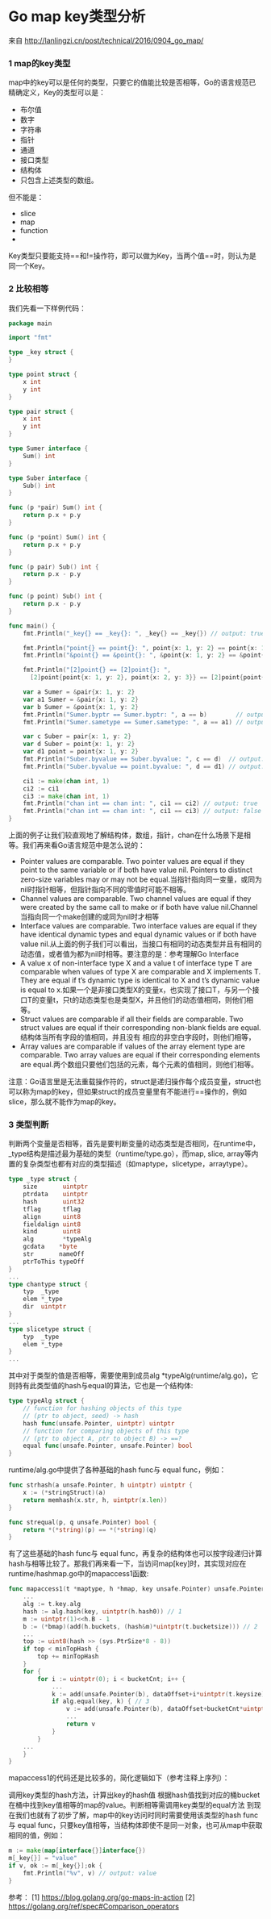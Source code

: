 Go map key类型分析
==============
来自 http://lanlingzi.cn/post/technical/2016/0904_go_map/

### 1 map的key类型

map中的key可以是任何的类型，只要它的值能比较是否相等，Go的语言规范已精确定义，Key的类型可以是：

- 布尔值
- 数字
- 字符串
- 指针
- 通道
- 接口类型
- 结构体
- 只包含上述类型的数组。

但不能是：

- slice
- map
- function
- 
Key类型只要能支持==和!=操作符，即可以做为Key，当两个值==时，则认为是同一个Key。

### 2 比较相等

我们先看一下样例代码：

```go
package main

import "fmt"

type _key struct {
}

type point struct {
	x int
	y int
}

type pair struct {
	x int
	y int
}

type Sumer interface {
	Sum() int
}

type Suber interface {
	Sub() int
}

func (p *pair) Sum() int {
	return p.x + p.y
}

func (p *point) Sum() int {
	return p.x + p.y
}

func (p pair) Sub() int {
	return p.x - p.y
}

func (p point) Sub() int {
	return p.x - p.y
}

func main() {
	fmt.Println("_key{} == _key{}: ", _key{} == _key{}) // output: true

	fmt.Println("point{} == point{}: ", point{x: 1, y: 2} == point{x: 1, y: 2})     // output: true
	fmt.Println("&point{} == &point{}: ", &point{x: 1, y: 2} == &point{x: 1, y: 2}) // output: false

	fmt.Println("[2]point{} == [2]point{}: ", 
	  [2]point{point{x: 1, y: 2}, point{x: 2, y: 3}} == [2]point{point{x: 1, y: 2}, point{x: 2, y: 3}}) //output: true

	var a Sumer = &pair{x: 1, y: 2}
	var a1 Sumer = &pair{x: 1, y: 2}
	var b Sumer = &point{x: 1, y: 2}
	fmt.Println("Sumer.byptr == Sumer.byptr: ", a == b)        // output: false
	fmt.Println("Sumer.sametype == Sumer.sametype: ", a == a1) // output: false

	var c Suber = pair{x: 1, y: 2}
	var d Suber = point{x: 1, y: 2}
	var d1 point = point{x: 1, y: 2}
	fmt.Println("Suber.byvalue == Suber.byvalue: ", c == d)  // output: false
	fmt.Println("Suber.byvalue == point.byvalue: ", d == d1) // output: true

	ci1 := make(chan int, 1)
	ci2 := ci1
	ci3 := make(chan int, 1)
	fmt.Println("chan int == chan int: ", ci1 == ci2) // output: true
	fmt.Println("chan int == chan int: ", ci1 == ci3) // output: false
}
```

上面的例子让我们较直观地了解结构体，数组，指针，chan在什么场景下是相等。我们再来看Go语言规范中是怎么说的：

- Pointer values are comparable. Two pointer values are equal if they point to the same variable or if both have value nil. Pointers to distinct zero-size variables may or may not be equal.当指针指向同一变量，或同为nil时指针相等，但指针指向不同的零值时可能不相等。
- Channel values are comparable. Two channel values are equal if they were created by the same call to make or if both have value nil.Channel当指向同一个make创建的或同为nil时才相等
- Interface values are comparable. Two interface values are equal if they have identical dynamic types and equal dynamic values or if both have value nil.从上面的例子我们可以看出，当接口有相同的动态类型并且有相同的动态值，或者值为都为nil时相等。要注意的是：参考理解Go Interface
- A value x of non-interface type X and a value t of interface type T are comparable when values of type X are comparable and X implements T. They are equal if t’s dynamic type is identical to X and t’s dynamic value is equal to x.如果一个是非接口类型X的变量x，也实现了接口T，与另一个接口T的变量t，只t的动态类型也是类型X，并且他们的动态值相同，则他们相等。
- Struct values are comparable if all their fields are comparable. Two struct values are equal if their corresponding non-blank fields are equal.结构体当所有字段的值相同，并且没有 相应的非空白字段时，则他们相等，
- Array values are comparable if values of the array element type are comparable. Two array values are equal if their corresponding elements are equal.两个数组只要他们包括的元素，每个元素的值相同，则他们相等。

注意：Go语言里是无法重载操作符的，struct是递归操作每个成员变量，struct也可以称为map的key，但如果struct的成员变量里有不能进行==操作的，例如slice，那么就不能作为map的key。

### 3 类型判断

判断两个变量是否相等，首先是要判断变量的动态类型是否相同，在runtime中，_type结构是描述最为基础的类型（runtime/type.go），而map, slice, array等内置的复杂类型也都有对应的类型描述（如maptype，slicetype，arraytype）。
```go
type _type struct {
	size       uintptr
	ptrdata    uintptr 
	hash       uint32
	tflag      tflag
	align      uint8
	fieldalign uint8
	kind       uint8
	alg        *typeAlg
	gcdata    *byte
	str       nameOff
	ptrToThis typeOff
}
...
type chantype struct {
	typ  _type
	elem *_type
	dir  uintptr
}
...
type slicetype struct {
	typ  _type
	elem *_type
}
...
```

其中对于类型的值是否相等，需要使用到成员alg *typeAlg(runtime/alg.go)，它则持有此类型值的hash与equal的算法，它也是一个结构体:

```go
type typeAlg struct {
	// function for hashing objects of this type
	// (ptr to object, seed) -> hash
	hash func(unsafe.Pointer, uintptr) uintptr
	// function for comparing objects of this type
	// (ptr to object A, ptr to object B) -> ==?
	equal func(unsafe.Pointer, unsafe.Pointer) bool
}
```
runtime/alg.go中提供了各种基础的hash func与 equal func，例如：

```go
func strhash(a unsafe.Pointer, h uintptr) uintptr {
	x := (*stringStruct)(a)
	return memhash(x.str, h, uintptr(x.len))
}

func strequal(p, q unsafe.Pointer) bool {
	return *(*string)(p) == *(*string)(q)
}
```
有了这些基础的hash func与 equal func，再复杂的结构体也可以按字段递归计算hash与相等比较了。那我们再来看一下，当访问map[key]时，其实现对应在runtime/hashmap.go中的mapaccess1函数:
```go
func mapaccess1(t *maptype, h *hmap, key unsafe.Pointer) unsafe.Pointer {
	...
	alg := t.key.alg
	hash := alg.hash(key, uintptr(h.hash0)) // 1
	m := uintptr(1)<<h.B - 1
	b := (*bmap)(add(h.buckets, (hash&m)*uintptr(t.bucketsize))) // 2
	...
	top := uint8(hash >> (sys.PtrSize*8 - 8))
	if top < minTopHash {
		top += minTopHash
	}
	for {
		for i := uintptr(0); i < bucketCnt; i++ {
			...
			k := add(unsafe.Pointer(b), dataOffset+i*uintptr(t.keysize))
			if alg.equal(key, k) { // 3
				v := add(unsafe.Pointer(b), dataOffset+bucketCnt*uintptr(t.keysize)+i*uintptr(t.valuesize))
				...
				return v
			}
		}
	...
	}
}
```
mapaccess1的代码还是比较多的，简化逻辑如下（参考注释上序列）：

调用key类型的hash方法，计算出key的hash值
根据hash值找到对应的桶bucket
在桶中找到key值相等的map的value。判断相等需调用key类型的equal方法
到现在我们也就有了初步了解，map中的key访问时同时需要使用该类型的hash func与 equal func，只要key值相等，当结构体即使不是同一对象，也可从map中获取相同的值，例如：
```go
m := make(map[interface{}]interface{})
m[_key{}] = "value"
if v, ok := m[_key{}];ok {
	fmt.Println("%v", v) // output: value
}
```
参考：
[1] https://blog.golang.org/go-maps-in-action
[2] https://golang.org/ref/spec#Comparison_operators
